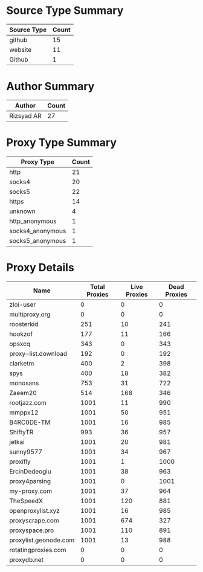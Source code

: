 # Source Type Summary

| Source Type | Count |
|-------------|-------|
| github | 15 |
| website | 11 |
| Github | 1 |


# Author Summary

| Author | Count |
|--------|-------|
| Rizsyad AR | 27 |


# Proxy Type Summary

| Proxy Type | Count |
|------------|-------|
| http | 21 |
| socks4 | 20 |
| socks5 | 22 |
| https | 14 |
| unknown | 4 |
| http_anonymous | 1 |
| socks4_anonymous | 1 |
| socks5_anonymous | 1 |


# Proxy Details

| Name | Total Proxies | Live Proxies | Dead Proxies |
|------|---------------|--------------|---------------|
| zloi-user | 0 | 0 | 0 |
| multiproxy.org | 0 | 0 | 0 |
| roosterkid | 251 | 10 | 241 |
| hookzof | 177 | 11 | 166 |
| opsxcq | 343 | 0 | 343 |
| proxy-list.download | 192 | 0 | 192 |
| clarketm | 400 | 2 | 398 |
| spys | 400 | 18 | 382 |
| monosans | 753 | 31 | 722 |
| Zaeem20 | 514 | 168 | 346 |
| rootjazz.com | 1001 | 11 | 990 |
| mmppx12 | 1001 | 50 | 951 |
| B4RC0DE-TM | 1001 | 16 | 985 |
| ShiftyTR | 993 | 36 | 957 |
| jetkai | 1001 | 20 | 981 |
| sunny9577 | 1001 | 34 | 967 |
| proxifly | 1001 | 1 | 1000 |
| ErcinDedeoglu | 1001 | 38 | 963 |
| proxy4parsing | 1001 | 0 | 1001 |
| my-proxy.com | 1001 | 37 | 964 |
| TheSpeedX | 1001 | 120 | 881 |
| openproxylist.xyz | 1001 | 16 | 985 |
| proxyscrape.com | 1001 | 674 | 327 |
| proxyspace.pro | 1001 | 110 | 891 |
| proxylist.geonode.com | 1001 | 13 | 988 |
| rotatingproxies.com | 0 | 0 | 0 |
| proxydb.net | 0 | 0 | 0 |
